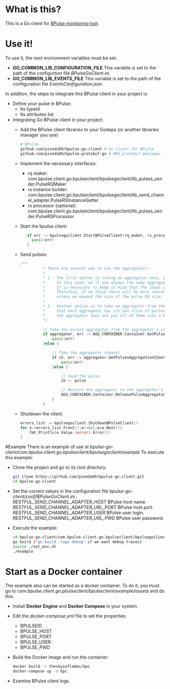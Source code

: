 # What is this?
This is a Go client for [BPulse monitoring tool](http://www.bpulse.io).

# Use it!
To use it, the next environment variables must be set:
- **GO_COMMON_LIB_CONFIGURATION_FILE** This variable is set to the path of the configurtion file *BPulseGoClient.ini*
- **GO_COMMON_LIB_EVENTS_FILE** This variable is set to the path of the configuration file *EventsConfiguration.json*

In addition, the steps to integrate this BPulse client in your project is:

- Define your pulse in BPulse:
  * Its typeId
  * Its attributes list
- Integrating Go BPulse client in your project:
  * Add the BPulse client libraries to your Godeps (or another libraries manager you use)
      ```sh
      # BPulse
      github.com/pineda89/bpulse-go-client # Go client for BPulse 
      github.com/pineda89/bpulse-protobuf-go # MDH protobuf messages
      ```
  * Implement the necessary interfaces:
    * rq maker: com.bpulse.client.go.bpulseclient/bpulsegoclient/lib_pulses_sender.PulseRQMaker
    * rs instance builder: com.bpulse.client.go.bpulseclient/bpulsegoclient/lib_send_channel_adapter.PulseRSInstanceGetter
    * rs processor (optional): com.bpulse.client.go.bpulseclient/bpulsegoclient/lib_pulses_sender.PulseRSProcessor
  
  * Start the bpulse client:
  
     ```go
        if err := bpulsegoclient.StartBPulseClient(rq_maker, rs_processor,rs_instance_getter); err!=nil {
          panic(err)
        }
      ```
  
  * Send pulses:
      ```go
      /**
                * There are several way to use the aggregators:
                *
                * 1.- The first option is taking an aggregator once, and to use it for all of the application.
                *     In this case, we'll use always the same aggregator. By this way, we'll have only a unique block of pulse to send.
                *     It is necessary to keep in mind that the input channel of the aggregator is buffered to the Pulse RQ block size.
                *     Therefore, if we think there will be more concurrent pulse than the block size, this option is not a good idea
                *     unless we expand the size of the pulse RQ size.
                *
                * 2.- Another option is to take an aggregator from the pool every time we need it. In this case, we must to understand
                *     that each aggregator has its own slice of pulses, and that, until it not have as many pulses as RQ size,
                *     the aggregator does not put all of them into a PulseRQ to send it.
                */

                // Take the pulses aggregator from the aggregator's container.
                if aggregator, err := AGG_CONTAINER.Container.GetPulseAggregator(AGG_CONTENT.DEFAULT_AGGREGATOR_NAME); err!=nil {
                    panic(err)
                }else {

                    // Take the aggregator channel
                    if ch, err := aggregator.GetPulsesAggregationChannel(); err!=nil {
                        panic(err)
                    }else {

                        // Send the pulse
                        ch <- pulse

                        // Restore the aggregator to the aggregator's container
                        AGG_CONTAINER.Container.ReleasePulseAggregator(AGG_CONTENT.DEFAULT_AGGREGATOR_NAME, aggregator)
                    }
                }
      ```
      
  * Shutdown the client:
    ```go
    errors_list := bpulsegoclient.ShutdownBPulseClient()
    for e:=errors_list.Front();e!=nil;e=e.Next(){
        fmt.Println(e.Value.(error).Error())
    }
    ```
    
#Example
There is an example of use at *bpulse-go-client/com.bpulse.client.go.bpulseclient/bpulsegoclient/example* 
To execute this example:

- Clone the project and go to its root directory:
    ```sh
    git clone https://github.com/pineda89/bpulse-go-client.git
    cd bpulse-go-client
    ```
- Set the correct values in the configuration file *bpulse-go-client/conf/BPulseGoClient.ini* :
*RESTFUL_SEND_CHANNEL_ADAPTER_HOST* BPulse host name.
*RESTFUL_SEND_CHANNEL_ADAPTER_URL_PORT* BPulse host port.
*RESTFUL_SEND_CHANNEL_ADAPTER_USER* BPulse user login.
*RESTFUL_SEND_CHANNEL_ADAPTER_URL_PWD* BPulse user password.

- Execute the example:
    ```sh
    cd bpulse-go-client/com.bpulse.client.go.bpulseclient/bpulsegoclient/example
    go build ("go build -tags debug" if we want debug traces) 
    source ./set_env.sh
    ./example
   ```

# Start as a Docker container
The example also can be started as a docker container. To do it, you must go to *com.bpulse.client.go.pbulseclient/bpulseclient/example/assets* and do this:

- Install **Docker Engine** and **Docker Compose** in your system.

- Edit the *docker-compose.yml* file to set the properties:
    * BPULSEID
    * BPULSE_HOST
    * BPULSE_PORT
    * BPULSE_USER
    * BPULSE_PWD

- Build the Docker image and run the container:
    ```sh
    docker build -t theskyinflames/bpc
    docker-compose up -d bpc
    ```
- Examine BPulse client logs.


